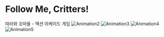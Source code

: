 # Follow Me, Critters!
따라와 꼬마들 - 액션 아케이드 게임
![Animation2](https://github.com/user-attachments/assets/5eba28b9-61dd-4d1d-935a-a1b2d58bf75a)
![Animation3](https://github.com/user-attachments/assets/035e1e13-a724-4773-984a-6976213526f8)
![Animation4](https://github.com/user-attachments/assets/5d0e5192-d8d4-46c0-a7e1-fc3943bfa896)
![Animation5](https://github.com/user-attachments/assets/0de9b80b-b219-4615-b21d-092449537e0e)
